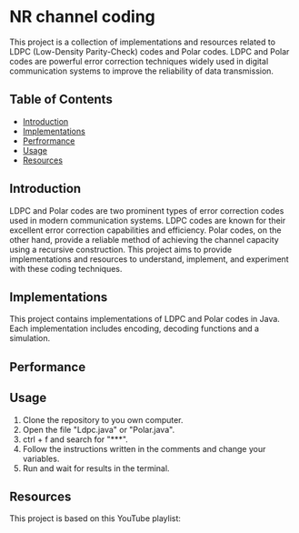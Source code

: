 # NR channel coding

This project is a collection of implementations and resources related to LDPC (Low-Density Parity-Check) codes and Polar codes. LDPC and Polar codes are powerful error correction techniques widely used in digital communication systems to improve the reliability of data transmission.

## Table of Contents

- [Introduction](#introduction)
- [Implementations](#implementations)
- [Perfrormance](#performance)
- [Usage](#usage)
- [Resources](#resources)


## Introduction

LDPC and Polar codes are two prominent types of error correction codes used in modern communication systems. LDPC codes are known for their excellent error correction capabilities and efficiency. Polar codes, on the other hand, provide a reliable method of achieving the channel capacity using a recursive construction. This project aims to provide implementations and resources to understand, implement, and experiment with these coding techniques.

## Implementations

This project contains implementations of LDPC and Polar codes in Java. Each implementation includes encoding, decoding functions and a simulation.

## Performance

## Usage

1. Clone the repository to you own computer.
2. Open the file "Ldpc.java" or "Polar.java".
3. ctrl + f and search for "***".
4. Follow the instructions written in the comments and change your variables.
5. Run and wait for results in the terminal.

## Resources

This project is based on this YouTube playlist: 